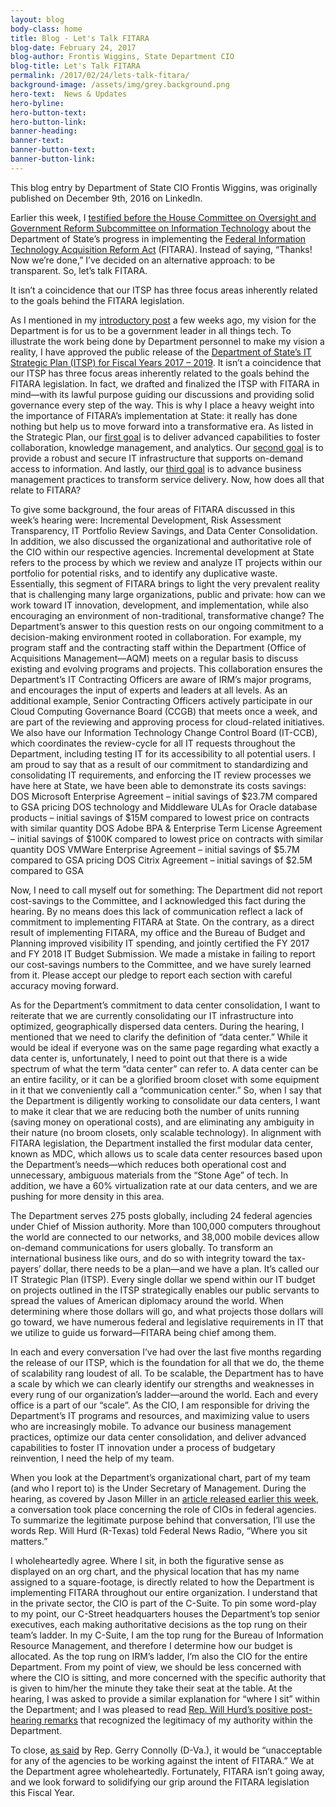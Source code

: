 ```yaml
---
layout: blog
body-class: home
title: Blog - Let's Talk FITARA
blog-date: February 24, 2017
blog-author: Frontis Wiggins, State Department CIO
blog-title: Let's Talk FITARA
permalink: /2017/02/24/lets-talk-fitara/
background-image: /assets/img/grey.background.png
hero-text:  News & Updates
hero-byline:
hero-button-text: 
hero-button-link: 
banner-heading: 
banner-text: 
banner-button-text: 
banner-button-link: 
---
```

This blog entry by Department of State CIO Frontis Wiggins, was originally published on December 9th, 2016 on LinkedIn. 

Earlier this week, I <A HREF="http://oversight.house.gov/hearing/federal-information-technology-acquisition-reform-act-fitara-scorecard-3-0-measuring-agencies-implementation/">testified before the House Committee on Oversight and Government Reform Subcommittee on Information Technology</A> about the Department of State’s progress in implementing the <A HREF="http://www.congress.gov/bill/113th-congress/house-bill/1232?q=%7B%22search%22%3A%5B%22Federal+Information+Technology%22%5D%7D&r=19">Federal Information Technology Acquisition Reform Act</A> (FITARA). Instead of saying, “Thanks! Now we’re done,” I’ve decided on an alternative approach: to be transparent. So, let’s talk FITARA.

It isn’t a coincidence that our ITSP has three focus areas inherently related to the goals behind the FITARA legislation.

As I mentioned in my <A HREF="http://www.linkedin.com/pulse/your-mark-get-set-cio-frontis-wiggins?trk=pulse_spock-articles">introductory post</A> a few weeks ago,
my vision for the Department is for us to be a government leader in all things tech. To illustrate the work being done by 
Department personnel to make my vision a reality, I have approved the public release of the <A HREF="http://www.state.gov/m/irm/itplan/index.htm">Department of State’s IT Strategic Plan (ITSP) for Fiscal Years 2017 – 2019</A>. 
It isn’t a coincidence that our ITSP has three focus areas inherently related to the goals behind the FITARA legislation. In fact, we drafted and finalized the ITSP with FITARA in mind—with its lawful purpose guiding our discussions and providing solid governance every step of the way. This is why I place a heavy weight into the importance of FITARA’s implementation at State: it really has done nothing but help us to move forward into a transformative era. As listed in the Strategic Plan, our <A HREF="http://www.state.gov/m/irm/itplan/264054.htm#innovation">first goal</A> is to deliver advanced capabilities to foster collaboration, knowledge management, and analytics. Our <A HREF="http://www.state.gov/m/irm/itplan/264054.htm#infrastructure">second goal</A> is to provide a robust and secure IT infrastructure that supports on-demand access to information. And lastly, our <A HREF="http://www.state.gov/m/irm/itplan/264054.htm#management">third goal</A> is to advance business management practices to transform service delivery. Now, how does all that relate to FITARA?

To give some background, the four areas of FITARA discussed in this week’s hearing were: Incremental Development, Risk Assessment Transparency, IT Portfolio Review Savings, and Data Center Consolidation. In addition, we also discussed the organizational and authoritative role of the CIO within our respective agencies. Incremental development at State refers to the process by which we review and analyze IT projects within our portfolio for potential risks, and to identify any duplicative waste.  Essentially, this segment of FITARA brings to light the very prevalent reality that is challenging many large organizations, public and private: how can we work toward IT innovation, development, and implementation, while also encouraging an environment of non-traditional, transformative change? The Department’s answer to this question rests on our ongoing commitment to a decision-making environment rooted in collaboration. For example, my program staff and the contracting staff within the Department (Office of Acquisitions Management—AQM) meets on a regular basis to discuss existing and evolving programs and projects. This collaboration ensures the Department’s IT Contracting Officers are aware of IRM’s major programs, and encourages the input of experts and leaders at all levels. As an additional example, Senior Contracting Officers actively participate in our Cloud Computing Governance Board (CCGB) that meets once a week, and are part of the reviewing and approving process for cloud-related initiatives. We also have our Information Technology Change Control Board (IT-CCB), which coordinates the review-cycle for all IT requests throughout the Department, including testing IT for its accessibility to all potential users. I am proud to say that as a result of our commitment to standardizing and consolidating IT requirements, and enforcing the IT review processes we have here at State, we have been able to demonstrate its costs savings:
DOS Microsoft Enterprise Agreement – initial savings of $23.7M compared to GSA pricing
DOS technology and Middleware ULAs for Oracle database products – initial savings of $15M compared to lowest price on contracts with similar quantity
DOS Adobe BPA & Enterprise Term License Agreement – initial savings of $100K compared to lowest price on contracts with similar quantity
DOS VMWare Enterprise Agreement – initial savings of $5.7M compared to GSA pricing
DOS Citrix Agreement – initial savings of $2.5M compared to GSA

Now, I need to call myself out for something: The Department did not report cost-savings to the Committee, and I acknowledged this fact during the hearing. By no means does this lack of communication reflect a lack of commitment to implementing FITARA at State. On the contrary, as a direct result of implementing FITARA, my office and the Bureau of Budget and Planning improved visibility IT spending, and jointly certified the FY 2017 and FY 2018 IT Budget Submission. We made a mistake in failing to report our cost-savings numbers to the Committee, and we have surely learned from it. Please accept our pledge to report each section with careful accuracy moving forward.

As for the Department’s commitment to data center consolidation, I want to reiterate that we are currently consolidating our IT infrastructure into optimized, geographically dispersed data centers. During the hearing, I mentioned that we need to clarify the definition of “data center.” While it would be ideal if everyone was on the same page regarding what exactly a data center is, unfortunately, I need to point out that there is a wide spectrum of what the term “data center” can refer to. A data center can be an entire facility, or it can be a glorified broom closet with some equipment in it that we conveniently call a “communication center.” So, when I say that the Department is diligently working to consolidate our data centers, I want to make it clear that we are reducing both the number of units running (saving money on operational costs), and are eliminating any ambiguity in their nature (no broom closets, only scalable technology). In alignment with FITARA legislation, the Department installed the first modular data center, known as MDC, which allows us to scale data center resources based upon the Department’s needs—which reduces both operational cost and unnecessary, ambiguous materials from the “Stone Age” of tech. In addition, we have a 60% virtualization rate at our data centers, and we are pushing for more density in this area.

The Department serves 275 posts globally, including 24 federal agencies under Chief of Mission authority. More than 100,000 computers throughout the world are connected to our networks, and 38,000 mobile devices allow on-demand communications for users globally. To transform an international business like ours, and do so with integrity toward the tax-payers’ dollar, there needs to be a plan—and we have a plan. It’s called our IT Strategic Plan (ITSP). Every single dollar we spend within our IT budget on projects outlined in the ITSP strategically enables our public servants to spread the values of American diplomacy around the world. When determining where those dollars will go, and what projects those dollars will go toward, we have numerous federal and legislative requirements in IT that we utilize to guide us forward—FITARA being chief among them.

In each and every conversation I’ve had over the last five months regarding the release of our ITSP, which is the foundation for all that we do, the theme of scalability rang loudest of all. To be scalable, the Department has to have a scale by which we can clearly identify our strengths and weaknesses in every rung of our organization’s ladder—around the world. Each and every office is a part of our “scale”. As the CIO, I am responsible for driving the Department’s IT programs and resources, and maximizing value to users who are increasingly mobile. To advance our business management practices, optimize our data center consolidation, and deliver advanced capabilities to foster IT innovation under a process of budgetary reinvention, I need the help of my team.

When you look at the Department’s organizational chart, part of my team (and who I report to) is the Under Secretary of Management. During the hearing, as covered by Jason Miller in an <A HREF="http://federalnewsradio.com/cio-news/2016/12/half-major-agencies-fall-short-correct-cio-reporting-structure/">article released earlier this week</A>, a conversation took place concerning the role of CIOs in federal agencies. To summarize the legitimate purpose behind that conversation, I’ll use the words Rep. Will Hurd (R-Texas) told Federal News Radio, “Where you sit matters.”

I wholeheartedly agree. Where I sit, in both the figurative sense as displayed on an org chart, and the physical location that has my name assigned to a square-footage, is directly related to how the Department is implementing FITARA throughout our entire organization. I understand that in the private sector, the CIO is part of the C-Suite. To pin some word-play to my point, our C-Street headquarters houses the Department’s top senior executives, each making authoritative decisions as the top rung on their team’s ladder.  In my C-Suite, I am the top rung for the Bureau of Information Resource Management, and therefore I determine how our budget is allocated. As the top rung on IRM’s ladder, I’m also the CIO for the entire Department. From my point of view, we should be less concerned with where the CIO is sitting, and more concerned with the specific authority that is given to him/her the minute they take their seat at the table. At the hearing, I was asked to provide a similar explanation for “where I sit” within the Department; and I was pleased to read <A HREF="http://federalnewsradio.com/cio-news/2016/12/half-major-agencies-fall-short-correct-cio-reporting-structure/">Rep. Will Hurd’s positive post-hearing remarks</A> that recognized the legitimacy of my authority within the Department.

To close, <A HREF="http://federalnewsradio.com/cio-news/2016/12/half-major-agencies-fall-short-correct-cio-reporting-structure/">as said</A> by Rep. Gerry Connolly (D-Va.), it would be “unacceptable for any of the agencies to be working against the intent of FITARA.” We at the Department agree wholeheartedly. Fortunately, FITARA isn’t going away, and we look forward to solidifying our grip around the FITARA legislation this Fiscal Year.



